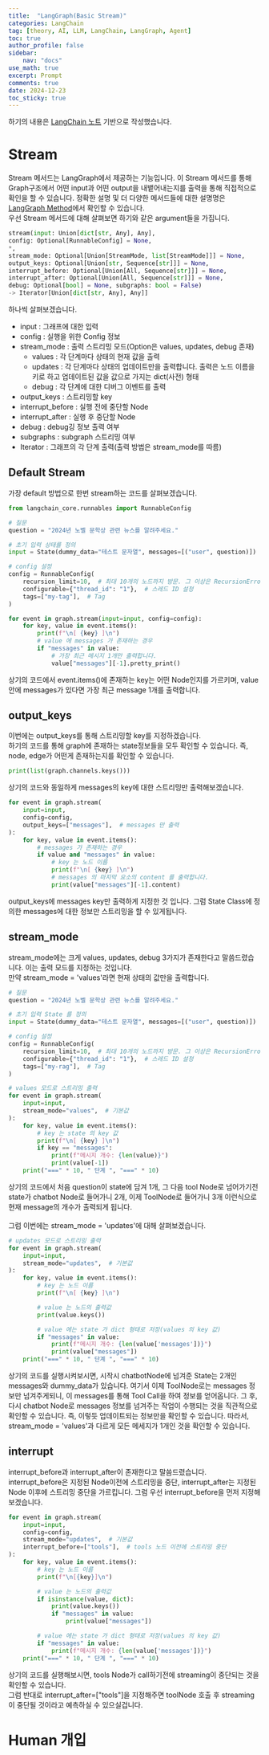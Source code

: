 ```yaml
---
title:  "LangGraph(Basic Stream)"
categories: LangChain
tag: [theory, AI, LLM, LangChain, LangGraph, Agent]
toc: true
author_profile: false
sidebar:
    nav: "docs"
use_math: true
excerpt: Prompt
comments: true
date: 2024-12-23
toc_sticky: true
---
```

하기의 내용은 <a href="https://wikidocs.net/233801" target="_blank">LangChain 노트</a> 기반으로 작성했습니다.
# Stream
Stream 메서드는 LangGraph에서 제공하는 기능입니다. 이 Stream 메서드를 통해 Graph구조에서 어떤 input과 어떤 output을 내뱉어내는지를 출력을 통해 직접적으로 확인을 할 수 있습니다. 정확한 설명 및 더 다양한 메서드들에 대한 설명명은 <a href="https://langchain-ai.github.io/langgraph/reference/graphs/#langgraph.graph.graph.CompiledGraph.stream" target="_blank">LangGraph Method</a>에서 확인할 수 있습니다.   
우선 Stream 메서드에 대해 살펴보면 하기와 같은 argument들을 가집니다.   

```python
stream(input: Union[dict[str, Any], Any], 
config: Optional[RunnableConfig] = None, 
*,
stream_mode: Optional[Union[StreamMode, list[StreamMode]]] = None, 
output_keys: Optional[Union[str, Sequence[str]]] = None,
interrupt_before: Optional[Union[All, Sequence[str]]] = None, 
interrupt_after: Optional[Union[All, Sequence[str]]] = None, 
debug: Optional[bool] = None, subgraphs: bool = False)
-> Iterator[Union[dict[str, Any], Any]]
```
하나씩 살펴보겠습니다.   
- input : 그래프에 대한 입력
- config : 실행을 위한 Config 정보
- stream_mode : 출력 스트리밍 모드(Option은 values, updates, debug 존재)
    - values : 각 단계마다 상태의 현재 값을 출력
    - updates : 각 단계마다 상태의 업데이트만을 출력합니다. 출력은 노드 이름을 키로 하고 업데이트된 값을 값으로 가지는 dict(사전) 형태
    - debug : 각 단계에 대한 디버그 이벤트를 출력
- output_keys : 스트리밍할 key
- interrupt_before : 실행 전에 중단할 Node 
- interrupt_after : 실행 후 중단할 Node
- debug : debug깅 정보 출력 여부
- subgraphs : subgraph 스트리밍 여부
- Iterator : 그래프의 각 단계 출력(출력 방법은 stream_mode를 따름)

## Default Stream
가장 default 방법으로 한번 stream하는 코드를 살펴보겠습니다.   

```python
from langchain_core.runnables import RunnableConfig

# 질문
question = "2024년 노벨 문학상 관련 뉴스를 알려주세요."

# 초기 입력 상태를 정의
input = State(dummy_data="테스트 문자열", messages=[("user", question)])

# config 설정
config = RunnableConfig(
    recursion_limit=10,  # 최대 10개의 노드까지 방문. 그 이상은 RecursionError 발생
    configurable={"thread_id": "1"},  # 스레드 ID 설정
    tags=["my-tag"],  # Tag
)

for event in graph.stream(input=input, config=config):
    for key, value in event.items():
        print(f"\n[ {key} ]\n")
        # value 에 messages 가 존재하는 경우
        if "messages" in value:
            # 가장 최근 메시지 1개만 출력합니다.
            value["messages"][-1].pretty_print()
```

상기의 코드에서 event.items()에 존재하는 key는 어떤 Node인지를 가르키며, value안에 messages가 있다면 가장 최근 message 1개를 출력합니다.   

## output_keys
이번에는 output_keys를 통해 스트리밍할 key를 지정하겠습니다.   
하기의 코드를 통해 graph에 존재하는 state정보들을 모두 확인할 수 있습니다. 즉, node, edge가 어떤게 존재하는지를 확인할 수 있습니다.   
```python
print(list(graph.channels.keys()))
```

상기의 코드와 동일하게 messages의 key에 대한 스트리밍만 출력해보겠습니다.    
```python
for event in graph.stream(
    input=input,
    config=config,
    output_keys=["messages"],  # messages 만 출력
):
    for key, value in event.items():
        # messages 가 존재하는 경우
        if value and "messages" in value:
            # key 는 노드 이름
            print(f"\n[ {key} ]\n")
            # messages 의 마지막 요소의 content 를 출력합니다.
            print(value["messages"][-1].content)
```

output_keys에 messages key만 출력하게 지정한 것 입니다. 그럼 State Class에 정의한 messages에 대한 정보만 스트리밍을 할 수 있게됩니다.   

## stream_mode
stream_mode에는 크게 values, updates, debug 3가지가 존재한다고 말씀드렸습니다. 이는 출력 모드를 지정하는 것입니다.   
만약 stream_mode = 'values'라면 현재 상태의 값만을 출력합니다.   
```python
# 질문
question = "2024년 노벨 문학상 관련 뉴스를 알려주세요."

# 초기 입력 State 를 정의
input = State(dummy_data="테스트 문자열", messages=[("user", question)])

# config 설정
config = RunnableConfig(
    recursion_limit=10,  # 최대 10개의 노드까지 방문. 그 이상은 RecursionError 발생
    configurable={"thread_id": "1"},  # 스레드 ID 설정
    tags=["my-rag"],  # Tag
)

# values 모드로 스트리밍 출력
for event in graph.stream(
    input=input,
    stream_mode="values",  # 기본값
):
    for key, value in event.items():
        # key 는 state 의 key 값
        print(f"\n[ {key} ]\n")
        if key == "messages":
            print(f"메시지 개수: {len(value)}")
            print(value[-1])
    print("===" * 10, " 단계 ", "===" * 10)
```

상기의 코드에서 처음 question이 state에 담겨 1개, 그 다음 tool Node로 넘어가기전 state가 chatbot Node로 들어가니 2개, 이제 ToolNode로 들어가니 3개 이런식으로 현재 message의 개수가 출력되게 됩니다.   
<br>
그럼 이번에는 stream_mode = 'updates'에 대해 살펴보겠습니다.   

```python
# updates 모드로 스트리밍 출력
for event in graph.stream(
    input=input,
    stream_mode="updates",  # 기본값
):
    for key, value in event.items():
        # key 는 노드 이름
        print(f"\n[ {key} ]\n")

        # value 는 노드의 출력값
        print(value.keys())

        # value 에는 state 가 dict 형태로 저장(values 의 key 값)
        if "messages" in value:
            print(f"메시지 개수: {len(value['messages'])}")
            print(value["messages"])
    print("===" * 10, " 단계 ", "===" * 10)
```
상기의 코드를 실행시켜보시면, 시작시 chatbotNode에 넘겨준 State는 2개인 messages와 dummy_data가 있습니다. 여기서 이제 ToolNode로는 messages 정보만 넘겨주게되니, 이 messages를 통해 Tool Call을 하여 정보를 얻어옵니다. 그 후, 다시 chatbot Node로 messages 정보를 넘겨주는 작업이 수행되는 것을 직관적으로 확인할 수 있습니다. 즉, 이렇듯 업데이트되는 정보만을 확인할 수 있습니다. 따라서, stream_mode = 'values'과 다르게 모든 메세지가 1개인 것을 확인할 수 있습니다.   

## interrupt
interrupt_before과 interrupt_after이 존재한다고 말씀드렸습니다. interrupt_before은 지정된 Node이전에 스트리밍을 중단, interrupt_after는 지정된 Node 이후에 스트리밍 중단을 가르킵니다. 그럼 우선 interrupt_before을 먼저 지정해보겠습니다.   
```python
for event in graph.stream(
    input=input,
    config=config,
    stream_mode="updates",  # 기본값
    interrupt_before=["tools"],  # tools 노드 이전에 스트리밍 중단
):
    for key, value in event.items():
        # key 는 노드 이름
        print(f"\n[{key}]\n")

        # value 는 노드의 출력값
        if isinstance(value, dict):
            print(value.keys())
            if "messages" in value:
                print(value["messages"])

        # value 에는 state 가 dict 형태로 저장(values 의 key 값)
        if "messages" in value:
            print(f"메시지 개수: {len(value['messages'])}")
    print("===" * 10, " 단계 ", "===" * 10)
```

상기의 코드를 실행해보시면, tools Node가 call하기전에 streaming이 중단되는 것을 확인할 수 있습니다.    
그럼 반대로 interrupt_after=["tools"]을 지정해주면 toolNode 호출 후 streaming이 중단될 것이라고 예측하실 수 있으실겁니다.   

# Human 개입
